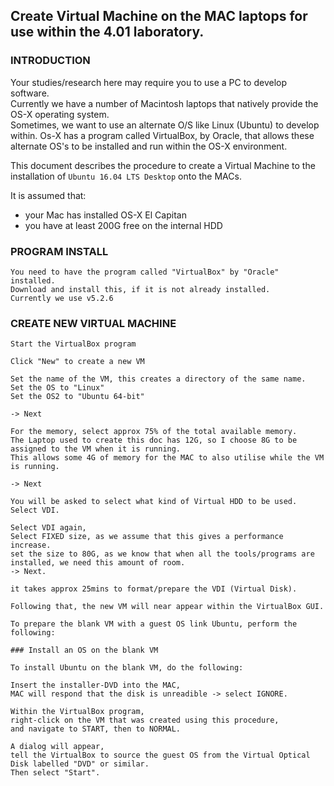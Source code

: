 
## Create Virtual Machine on the MAC laptops for use within the 4.01 laboratory.

### INTRODUCTION

Your studies/research here may require you to use a PC to develop software.  
Currently we have a number of Macintosh laptops that natively provide the OS-X operating system.  
Sometimes, we want to use an alternate O/S like Linux (Ubuntu) to develop within.
Os-X has a program called VirtualBox, by Oracle, that allows these alternate OS's to be installed and run within the OS-X environment.

This document describes the procedure to create a Virtual Machine to the installation of ```Ubuntu 16.04 LTS Desktop``` onto the MACs.  

It is assumed that:  
- your Mac has installed OS-X El Capitan
- you have at least 200G free on the internal HDD

### PROGRAM INSTALL
```
You need to have the program called "VirtualBox" by "Oracle" installed.
Download and install this, if it is not already installed.
Currently we use v5.2.6
```
### CREATE NEW VIRTUAL MACHINE
```
Start the VirtualBox program

Click "New" to create a new VM

Set the name of the VM, this creates a directory of the same name.
Set the OS to "Linux"
Set the OS2 to "Ubuntu 64-bit"

-> Next

For the memory, select approx 75% of the total available memory.
The Laptop used to create this doc has 12G, so I choose 8G to be assigned to the VM when it is running.
This allows some 4G of memory for the MAC to also utilise while the VM is running.

-> Next

You will be asked to select what kind of Virtual HDD to be used.
Select VDI.

Select VDI again,
Select FIXED size, as we assume that this gives a performance increase.
set the size to 80G, as we know that when all the tools/programs are installed, we need this amount of room.
-> Next.

it takes approx 25mins to format/prepare the VDI (Virtual Disk).

Following that, the new VM will near appear within the VirtualBox GUI.

To prepare the blank VM with a guest OS link Ubuntu, perform the following:

### Install an OS on the blank VM

To install Ubuntu on the blank VM, do the following:

Insert the installer-DVD into the MAC,
MAC will respond that the disk is unreadible -> select IGNORE.

Within the VirtualBox program,
right-click on the VM that was created using this procedure,
and navigate to START, then to NORMAL.

A dialog will appear,
tell the VirtualBox to source the guest OS from the Virtual Optical Disk labelled "DVD" or similar.
Then select "Start".

```
